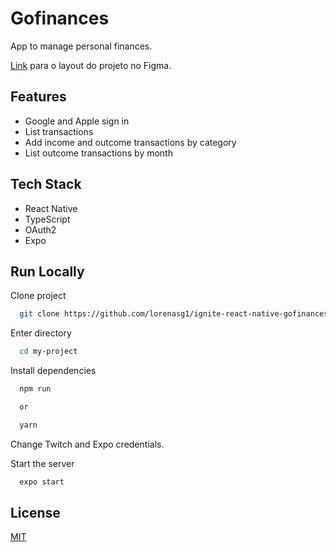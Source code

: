 
# Gofinances

App to manage personal finances.

[Link](https://www.figma.com/file/3Zn05QTHOWk9ABzkkZ1u0D/GoFinances-Ignite-Copy?node-id=0%3A1) para o layout do projeto no Figma.



## Features

- Google and Apple sign in
- List transactions
- Add income and outcome transactions by category
- List outcome transactions by month


## Tech Stack

- React Native
- TypeScript
- OAuth2
- Expo



## Run Locally

Clone project

```bash
  git clone https://github.com/lorenasg1/ignite-react-native-gofinances.git
```

Enter directory

```bash
  cd my-project
```

Install dependencies

```bash
  npm run

  or

  yarn
```

Change Twitch and Expo credentials.

Start the server

```bash
  expo start
```


## License

[MIT](https://choosealicense.com/licenses/mit/)


